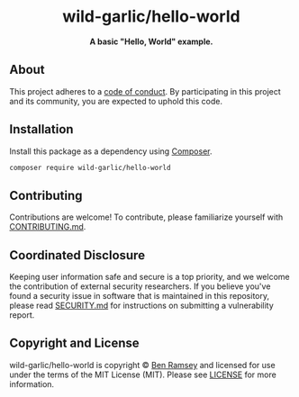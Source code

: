 <h1 align="center">wild-garlic/hello-world</h1>

<p align="center">
    <strong>A basic "Hello, World" example.</strong>
</p>

<!--
TODO: Make sure the following URLs are correct and working for your project.
      Then, remove these comments to display the badges, giving users a quick
      overview of your package.

<p align="center">
    <a href="https://github.com/wild-garlic/hello-world"><img src="https://img.shields.io/badge/source-wild--garlic/hello--world-blue.svg?style=flat-square" alt="Source Code"></a>
    <a href="https://packagist.org/packages/wild-garlic/hello-world"><img src="https://img.shields.io/packagist/v/wild-garlic/hello-world.svg?style=flat-square&label=release" alt="Download Package"></a>
    <a href="https://php.net"><img src="https://img.shields.io/packagist/php-v/wild-garlic/hello-world.svg?style=flat-square&colorB=%238892BF" alt="PHP Programming Language"></a>
    <a href="https://github.com/wild-garlic/hello-world/blob/main/LICENSE"><img src="https://img.shields.io/packagist/l/wild-garlic/hello-world.svg?style=flat-square&colorB=darkcyan" alt="Read License"></a>
    <a href="https://github.com/wild-garlic/hello-world/actions/workflows/continuous-integration.yml"><img src="https://img.shields.io/github/actions/workflow/status/wild-garlic/hello-world/continuous-integration.yml?branch=main&style=flat-square&logo=github" alt="Build Status"></a>
    <a href="https://codecov.io/gh/wild-garlic/hello-world"><img src="https://img.shields.io/codecov/c/gh/wild-garlic/hello-world?label=codecov&logo=codecov&style=flat-square" alt="Codecov Code Coverage"></a>
    <a href="https://shepherd.dev/github/wild-garlic/hello-world"><img src="https://img.shields.io/endpoint?style=flat-square&url=https%3A%2F%2Fshepherd.dev%2Fgithub%2Fwild-garlic%2Fhello-world%2Fcoverage" alt="Psalm Type Coverage"></a>
</p>
-->


## About

<!--
TODO: Use this space to provide more details about your package. Try to be
      concise. This is the introduction to your package. Let others know what
      your package does and how it can help them build applications.
-->


This project adheres to a [code of conduct](CODE_OF_CONDUCT.md).
By participating in this project and its community, you are expected to
uphold this code.


## Installation

Install this package as a dependency using [Composer](https://getcomposer.org).

``` bash
composer require wild-garlic/hello-world
```

<!--
## Usage

Provide a brief description or short example of how to use this library.
If you need to provide more detailed examples, use the `docs/` directory
and provide a link here to the documentation.

``` php
use WildGarlic\HelloWorld\Example;

$example = new Example();
echo $example->greet('fellow human');
```
-->


## Contributing

Contributions are welcome! To contribute, please familiarize yourself with
[CONTRIBUTING.md](CONTRIBUTING.md).

## Coordinated Disclosure

Keeping user information safe and secure is a top priority, and we welcome the
contribution of external security researchers. If you believe you've found a
security issue in software that is maintained in this repository, please read
[SECURITY.md](SECURITY.md) for instructions on submitting a vulnerability report.






## Copyright and License

wild-garlic/hello-world is copyright © [Ben Ramsey](https://ben.ramsey.dev)
and licensed for use under the terms of the
MIT License (MIT). Please see [LICENSE](LICENSE) for more information.



